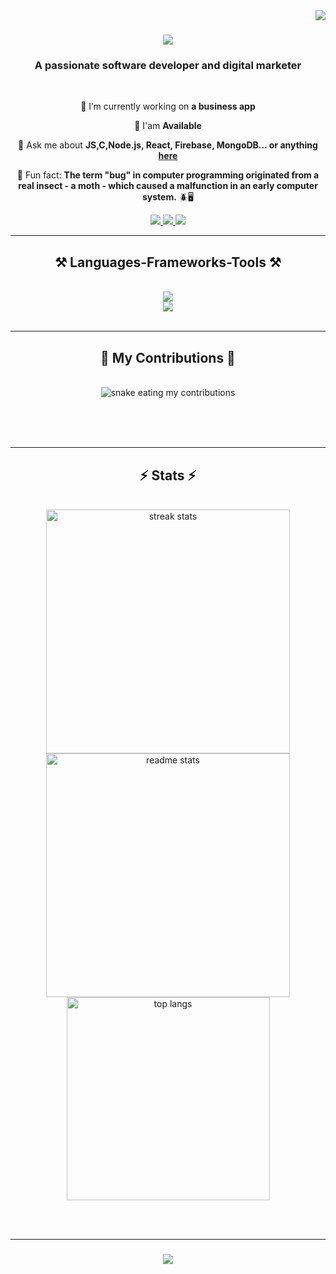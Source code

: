<img align="right" src="https://visitor-badge.laobi.icu/badge?page_id=FestusCode.FestusCode" />

<h1 align="center">
    <img src="https://readme-typing-svg.herokuapp.com/?font=Righteous&size=35&center=true&vCenter=true&width=500&height=70&duration=4000&lines=Hi+There!+%F0%9F%91%8B;+I%27m+Festus!;+Salut!+%F0%9F%91%8B;+je+suis+Festus!;" />
</h1>

<h3 align="center">A passionate software developer and digital marketer</h3>

<br/>

<div align="center">
 
 🔭 I’m currently working on **a business app**
 
 🌱 I'am **Available**

 💬 Ask me about **JS,C,Node.js, React, Firebase, MongoDB... or anything [here](https://github.com/FestusCode/FestusCode/issues)**

 🚀 Fun fact: **The term "bug" in computer programming originated from a real insect - a moth - which caused a malfunction in an early computer system.** 🪲🖥️
 
 </div>
 
<div align="center"> 
  <a href="mailto:festusdjossou@gmail.com">
    <img src="https://img.shields.io/badge/Gmail-333333?style=for-the-badge&logo=gmail&logoColor=red" />
  </a>
  <a href="https://www.linkedin.com/in/festus-djossou-dev-marketer/" target="_blank">
    <img src="https://img.shields.io/badge/LinkedIn-0077B5?style=for-the-badge&logo=linkedin&logoColor=white" target="_blank" />
  </a>
  <a href="https://FestusCode.github.io" target="_blank">
     <img src="https://img.shields.io/badge/Portfolio-FF5722?style=for-the-badge&logo=todoist&logoColor=white" target="_blank" /> <!-- sqlite, safari, google-chrome are other good icon options -->
  </a>
</div>

 <hr/>
 
<h2 align="center">⚒️ Languages-Frameworks-Tools ⚒️</h2>
<br/>
<div align="center">
    <img src="https://skillicons.dev/icons?i=nodejs,github,python,javascript,typescript,express,firebase,mongodb,c,php,wordpress" /><br>
    <img src="https://skillicons.dev/icons?i=react,next,bootstrap,mui,mysql,html,css,vscode,figma,git,bash" />
</div>

<br/>
<hr/>

<div align="center">
  <h2>🐍 My Contributions 🐍</h2>
  <br>
  <img alt="snake eating my contributions" src="https://raw.githubusercontent.com/FestusCode/FestusCode/output/github-contribution-grid-snake.svg" />
  
  <br/><br/><br/>
</div>

<hr/>

<h2 align="center">⚡ Stats ⚡</h2>
<br>
<div align=center>
  <img width=390 src="https://streak-stats.demolab.com/?user=FestusCode&count_private=true&theme=react&border_radius=10" alt="streak stats"/>
  <img width=390 src="https://github-readme-stats-FestusCode.vercel.app/api?username=FestusCode&count_private=true&show_icons=true&theme=react&rank_icon=github&border_radius=10" alt="readme stats" />
  <br/>
  <img width=325 align="center" src="https://github-readme-stats-FestusCode.vercel.app/api/top-langs/?username=FestusCode&hide=HTML&langs_count=8&layout=compact&theme=react&border_radius=10&size_weight=0.5&count_weight=0.5&exclude_repo=github-readme-stats" alt="top langs " />
</div>

<br/><br/>
<hr/>

<h3 align="center">
    <img src="https://readme-typing-svg.herokuapp.com/?font=Righteous&size=25&center=true&vCenter=true&width=500&height=70&duration=4000&lines=Thanks+for+visiting!+✌️;+Shoot+me+a+message+on+Linkedin!;I'm+always+down+to+collab+:)">
</h3>

<br/>

